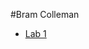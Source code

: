 #Bram Colleman
- [Lab 1](https://github.com/Bram-Colleman/2imd-webtechadvanced-portfolio/tree/main/lab1%20-%20git)